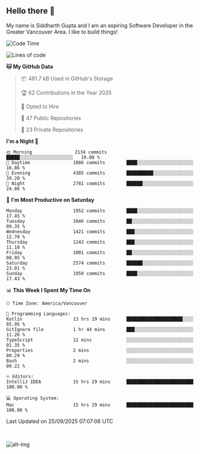 ## Hello there :wave:

My name is Siddharth Gupta and I am an aspiring Software Developer in the Greater Vancouver Area. I like to build things!

<!-- ![gif](https://github.com/siddg97/siddg97/blob/master/dino.gif) -->

<!--START_SECTION:waka-->
![Code Time](http://img.shields.io/badge/Code%20Time-2%2C093%20hrs%2033%20mins-blue)

![Lines of code](https://img.shields.io/badge/From%20Hello%20World%20I%27ve%20Written-15.8%20million%20lines%20of%20code-blue)

**🐱 My GitHub Data** 

> 📦 481.7 kB Used in GitHub's Storage 
 > 
> 🏆 62 Contributions in the Year 2025
 > 
> 💼 Opted to Hire
 > 
> 📜 47 Public Repositories 
 > 
> 🔑 23 Private Repositories 
 > 
**I'm a Night 🦉** 

```text
🌞 Morning                2134 commits        █████░░░░░░░░░░░░░░░░░░░░   19.08 % 
🌆 Daytime                1886 commits        ████░░░░░░░░░░░░░░░░░░░░░   16.86 % 
🌃 Evening                4385 commits        ██████████░░░░░░░░░░░░░░░   39.20 % 
🌙 Night                  2781 commits        ██████░░░░░░░░░░░░░░░░░░░   24.86 % 
```
📅 **I'm Most Productive on Saturday** 

```text
Monday                   1952 commits        ████░░░░░░░░░░░░░░░░░░░░░   17.45 % 
Tuesday                  1046 commits        ██░░░░░░░░░░░░░░░░░░░░░░░   09.35 % 
Wednesday                1421 commits        ███░░░░░░░░░░░░░░░░░░░░░░   12.70 % 
Thursday                 1242 commits        ███░░░░░░░░░░░░░░░░░░░░░░   11.10 % 
Friday                   1001 commits        ██░░░░░░░░░░░░░░░░░░░░░░░   08.95 % 
Saturday                 2574 commits        ██████░░░░░░░░░░░░░░░░░░░   23.01 % 
Sunday                   1950 commits        ████░░░░░░░░░░░░░░░░░░░░░   17.43 % 
```


📊 **This Week I Spent My Time On** 

```text
🕑︎ Time Zone: America/Vancouver

💬 Programming Languages: 
Kotlin                   13 hrs 19 mins      █████████████████████░░░░   85.95 % 
GitIgnore file           1 hr 44 mins        ███░░░░░░░░░░░░░░░░░░░░░░   11.26 % 
TypeScript               12 mins             ░░░░░░░░░░░░░░░░░░░░░░░░░   01.35 % 
Properties               2 mins              ░░░░░░░░░░░░░░░░░░░░░░░░░   00.29 % 
Bash                     2 mins              ░░░░░░░░░░░░░░░░░░░░░░░░░   00.22 % 

🔥 Editors: 
IntelliJ IDEA            15 hrs 29 mins      █████████████████████████   100.00 % 

💻 Operating System: 
Mac                      15 hrs 29 mins      █████████████████████████   100.00 % 
```


 Last Updated on 25/09/2025 07:07:06 UTC
<!--END_SECTION:waka-->

<br>

![alt-img](https://github-readme-stats.vercel.app/api?username=siddg97&count_private=true&theme=nightowl&show_icons=true)

